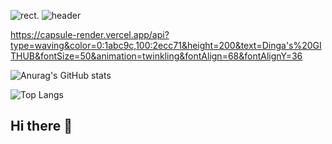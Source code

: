 ![rect](https://capsule-render.vercel.app/api?type=rect&color=gradient&text=%20Dinga%20&fontAlign=30&fontSize=40&textBg=true&desc=%20%27Github%20%27&descAlign=60&descAlignY=50&descSize=30).
![header](https://capsule-render.vercel.app/api?type=waving&color=gradient&customColorList=20&height=200&text=Dinga's%20GITHUB&fontSize=50&animation=twinkling&fontAlign=68&fontAlignY=36)

https://capsule-render.vercel.app/api?type=waving&color=0:1abc9c,100:2ecc71&height=200&text=Dinga's%20GITHUB&fontSize=50&animation=twinkling&fontAlign=68&fontAlignY=36


![Anurag's GitHub stats](https://github-readme-stats.vercel.app/api?username=dinga&show_icons=true&hide=contribs,prs&cache_seconds=86400&theme=radical)


![Top Langs](https://github-readme-stats.vercel.app/api/top-langs/?username=dinga&layout=compact)


## Hi there 👋

<!--
**doldollee00/doldollee00** is a ✨ _special_ ✨ repository because its `README.md` (this file) appears on your GitHub profile.

Here are some ideas to get you started:

- 🔭 I’m currently working on ...
- 🌱 I’m currently learning ...
- 👯 I’m looking to collaborate on ...
- 🤔 I’m looking for help with ...
- 💬 Ask me about ...
- 📫 How to reach me: ...
- 😄 Pronouns: ...
- ⚡ Fun fact: ...
-->
